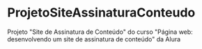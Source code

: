 # ProjetoSiteAssinaturaConteudo
Projeto "Site de Assinatura de Conteúdo" do curso "Página web: desenvolvendo um site de assinatura de conteúdo" da Alura
